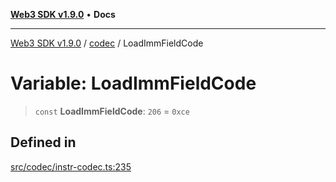 [**Web3 SDK v1.9.0**](../../../README.md) • **Docs**

***

[Web3 SDK v1.9.0](../../../globals.md) / [codec](../README.md) / LoadImmFieldCode

# Variable: LoadImmFieldCode

> `const` **LoadImmFieldCode**: `206` = `0xce`

## Defined in

[src/codec/instr-codec.ts:235](https://github.com/Mystic-Nayy/alephium-web3/blob/c1afd789a197ce5fe21f08c2965942090157c33d/packages/web3/src/codec/instr-codec.ts#L235)
